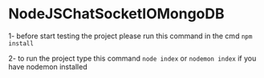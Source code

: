 # NodeJSChatSocketIOMongoDB

1- before start testing the project please run this command in the cmd
`npm install`

2- to run the project type this command
`node index` or `nodemon index` if you have nodemon installed
